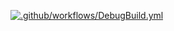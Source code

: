 [![.github/workflows/DebugBuild.yml](https://github.com/oosakiharuki/CG2-00-01/actions/workflows/DebugBuild.yml/badge.svg)](https://github.com/oosakiharuki/CG2-00-01/actions/workflows/DebugBuild.yml)
